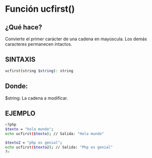 # Función  ucfirst()

## ¿Qué hace?

Convierte el primer carácter de una cadena en mayúscula. Los demás caracteres permanecen intactos.

## SINTAXIS

``` bash
ucfirst(string $string): string
```

## Donde:

$string: La cadena a modificar.

## EJEMPLO

``` bash
<?php
$texto = "hola mundo";
echo ucfirst($texto); // Salida: "Hola mundo"

$texto2 = "php es genial";
echo ucfirst($texto2); // Salida: "Php es genial"
?>
```
